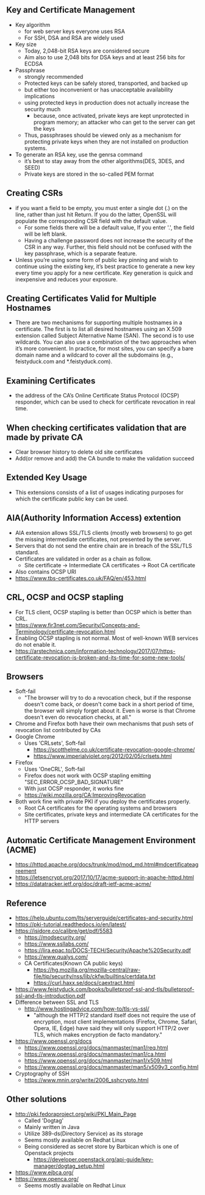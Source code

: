 ## Key and Certificate Management
- Key algorithm
  - for web server keys everyone uses RSA
  - For SSH, DSA and RSA are widely used
- Key size
  - Today, 2,048-bit RSA keys are considered secure
  - Aim also to use 2,048 bits for DSA keys and at least 256 bits for ECDSA
- Passphrase
  - strongly recommended
  - Protected keys can be safely stored, transported, and backed up
  - but either too inconvenient or has unacceptable availability implications
  - using protected keys in production does not actually increase the security much
    - because, once activated, private keys are kept unprotected in program memory; an attacker who can get to the server can get the keys
   - Thus, passphrases should be viewed only as a mechanism for protecting private keys when they are not installed on production systems.
- To generate an RSA key, use the genrsa command
  - it’s best to stay away from the other algorithms(DES, 3DES, and SEED)
  - Private keys are stored in the so-called PEM format
## Creating CSRs
- if you want a field to be empty, you must enter a single dot (.) on the line, rather than just
hit Return. If you do the latter, OpenSSL will populate the corresponding CSR field with the
default value.
  - For some fields there will be a default value, If you enter '.', the field will be left blank.
  - Having a challenge password does not increase the security of the CSR in any way. Further, this field
should not be confused with the key passphrase, which is a separate feature.
- Unless you’re using some form of public key pinning and wish to continue using the existing key, it’s best practice to generate a new key every time you apply for a new certificate. Key generation is quick and inexpensive and reduces your exposure.
## Creating Certificates Valid for Multiple Hostnames
- There are two mechanisms for supporting multiple hostnames in a certificate. The first is to list all desired hostnames using an X.509 extension called Subject Alternative Name (SAN). The second is to use wildcards. You can also use a combination of the two approaches when it’s more convenient. In practice, for most sites, you can specify a bare domain name and a wildcard to cover all the subdomains (e.g., feistyduck.com and *.feistyduck.com).

## Examining Certificates
- the address of the CA’s Online Certificate Status Protocol (OCSP) responder, which can be used to check for certificate revocation in real time.


## When checking certificates validation that are made by private CA
- Clear browser history to delete old site certificates
- Add(or remove and add) the CA bundle to make the validation succeed

## Extended Key Usage
- This extensions consists of a list of usages indicating purposes for which the certificate public key can be used.

## AIA(Authority Information Access) extention
- AIA extension allows SSL/TLS clients (mostly web browsers) to go get the missing intermediate certificates, not presented by the server.
- Servers that do not send the entire chain are in breach of the SSL/TLS standard.
- Certificates are validated in order as a chain as follow.
  - Site certificate -> Intermediate CA certificates -> Root CA certificate
- Also contains OCSP URI
- https://www.tbs-certificates.co.uk/FAQ/en/453.html

## CRL, OCSP and OCSP stapling
- For TLS client, OCSP stapling is better than OCSP which is better than CRL.
- https://www.fir3net.com/Security/Concepts-and-Terminology/certificate-revocation.html
- Enabling OCSP stapling is not normal. Most of well-known WEB services do not enable it.
- https://arstechnica.com/information-technology/2017/07/https-certificate-revocation-is-broken-and-its-time-for-some-new-tools/

## Browsers
- Soft-fail
  - "The browser will try to do a revocation check, but if the response doesn't come back, or doesn't come back in a short period of time, the browser will simply forget about it. Even is worse is that Chrome doesn't even do revocation checks, at all."
- Chrome and Firefox both have their own mechanisms that push sets of revocation list contributed by CAs
- Google Chrome
  - Uses 'CRLsets', Soft-fail
    - https://scotthelme.co.uk/certificate-revocation-google-chrome/
    - https://www.imperialviolet.org/2012/02/05/crlsets.html
- Firefox
  - Uses 'OneCRL', Soft-fail
  - Firefox does not work with OCSP stapling emitting "SEC_ERROR_OCSP_BAD_SIGNATURE"
  - With just OCSP responder, it works fine
  - https://wiki.mozilla.org/CA:ImprovingRevocation
- Both work fine with private PKI if you deploy the certificates properly.
  - Root CA certificates for the operating systems and browsers
  - Site certificates, private keys and intermediate CA certificates for the HTTP servers

## Automatic Certificate Management Environment (ACME)
- https://httpd.apache.org/docs/trunk/mod/mod_md.html#mdcertificateagreement
- https://letsencrypt.org/2017/10/17/acme-support-in-apache-httpd.html
- https://datatracker.ietf.org/doc/draft-ietf-acme-acme/

## Reference
- https://help.ubuntu.com/lts/serverguide/certificates-and-security.html
- https://pki-tutorial.readthedocs.io/en/latest/
- https://isidore.co/calibre/get/pdf/5583
  - https://modsecurity.org/
  - https://www.ssllabs.com/
  - https://lira.epac.to/DOCS-TECH/Security/Apache%20Security.pdf
  - https://www.qualys.com/
  - CA Certificates(Known CA public keys)
    - https://hg.mozilla.org/mozilla-central/raw-file/tip/security/nss/lib/ckfw/builtins/certdata.txt
    - https://curl.haxx.se/docs/caextract.html
- https://www.feistyduck.com/books/bulletproof-ssl-and-tls/bulletproof-ssl-and-tls-introduction.pdf
- Difference between SSL and TLS
  - http://www.hostingadvice.com/how-to/tls-vs-ssl/
    - "although the HTTP/2 standard itself does not require the use of encryption, most client implementations (Firefox, Chrome, Safari, Opera, IE, Edge) have said they will only support HTTP/2 over TLS, which makes encryption de facto mandatory."
- https://www.openssl.org/docs
  - https://www.openssl.org/docs/manmaster/man1/req.html
  - https://www.openssl.org/docs/manmaster/man1/ca.html
  - https://www.openssl.org/docs/manmaster/man1/x509.html
  - https://www.openssl.org/docs/manmaster/man5/x509v3_config.html
- Cryptography of SSH
  - https://www.mnin.org/write/2006_sshcrypto.html

## Other solutions
- http://pki.fedoraproject.org/wiki/PKI_Main_Page
  - Called 'Dogtag'
  - Mainly written in Java
  - Utilize 389-ds(Directory Service) as its storage
  - Seems mostly available on Redhat Linux
  - Being considered as secret store by Barbican which is one of Openstack projects
    - https://developer.openstack.org/api-guide/key-manager/dogtag_setup.html
- https://www.ejbca.org/
- https://www.openca.org/
  - Seems mostly available on Redhat Linux
